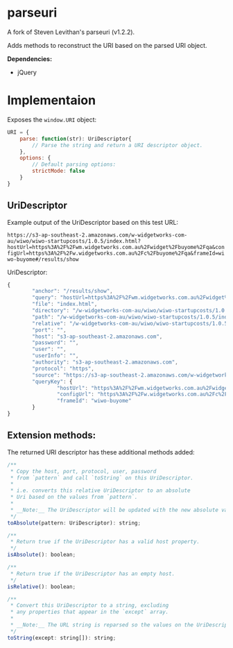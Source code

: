 parseuri
========

A fork of Steven Levithan's parseuri (v1.2.2).

Adds methods to reconstruct the URI based on the parsed URI object.

__Dependencies:__

 * jQuery



# Implementaion

Exposes the `window.URI` object:

```javascript
URI = {
    parse: function(str): UriDescriptor{
        // Parse the string and return a URI descriptor object.
    },
    options: {
        // Default parsing options:
        strictMode: false
    }
}
```

## UriDescriptor

Example output of the UriDescriptor based on this test URL:

`https://s3-ap-southeast-2.amazonaws.com/w-widgetworks-com-au/wiwo/wiwo-startupcosts/1.0.5/index.html?hostUrl=https%3A%2F%2Fwm.widgetworks.com.au%2Fwidget%2Fbuyome%2Fqa&configUrl=https%3A%2F%2Fw.widgetworks.com.au%2Fc%2Fbuyome%2Fqa&frameId=wiwo-buyome#/results/show`

UriDescriptor:

```javascript
{
		"anchor": "/results/show",
		"query": "hostUrl=https%3A%2F%2Fwm.widgetworks.com.au%2Fwidget%2Fbuyome%2Fqa&configUrl=https%3A%2F%2Fw.widgetworks.com.au%2Fc%2Fbuyome%2Fqa&frameId=wiwo-buyome",
		"file": "index.html",
		"directory": "/w-widgetworks-com-au/wiwo/wiwo-startupcosts/1.0.5/",
		"path": "/w-widgetworks-com-au/wiwo/wiwo-startupcosts/1.0.5/index.html",
		"relative": "/w-widgetworks-com-au/wiwo/wiwo-startupcosts/1.0.5/index.html?hostUrl=https%3A%2F%2Fwm.widgetworks.com.au%2Fwidget%2Fbuyome%2Fqa&configUrl=https%3A%2F%2Fw.widgetworks.com.au%2Fc%2Fbuyome%2Fqa&frameId=wiwo-buyome#/results/show",
		"port": "",
		"host": "s3-ap-southeast-2.amazonaws.com",
		"password": "",
		"user": "",
		"userInfo": "",
		"authority": "s3-ap-southeast-2.amazonaws.com",
		"protocol": "https",
		"source": "https://s3-ap-southeast-2.amazonaws.com/w-widgetworks-com-au/wiwo/wiwo-startupcosts/1.0.5/index.html?hostUrl=https%3A%2F%2Fwm.widgetworks.com.au%2Fwidget%2Fbuyome%2Fqa&configUrl=https%3A%2F%2Fw.widgetworks.com.au%2Fc%2Fbuyome%2Fqa&frameId=wiwo-buyome#/results/show",
		"queryKey": {
				"hostUrl": "https%3A%2F%2Fwm.widgetworks.com.au%2Fwidget%2Fbuyome%2Fqa",
				"configUrl": "https%3A%2F%2Fw.widgetworks.com.au%2Fc%2Fbuyome%2Fqa",
				"frameId": "wiwo-buyome"
		}
}
```


## Extension methods:

The returned URI descriptor has these additional methods added:

```javascript
/**
 * Copy the host, port, protocol, user, password
 * from `pattern` and call `toString` on this UriDescriptor.
 * 
 * i.e. converts this relative UriDescriptor to an absolute
 * Uri based on the values from `pattern`.
 * 
 * __Note:__ The UriDescriptor will be updated with the new absolute values.
 */
toAbsolute(pattern: UriDescriptor): string;

/**
 * Return true if the UriDescriptor has a valid host property.
 */
isAbsolute(): boolean;

/**
 * Return true if the UriDescriptor has an empty host.
 */
isRelative(): boolean;

/**
 * Convert this UriDescriptor to a string, excluding
 * any properties that appear in the `except` array.
 * 
 * __Note:__ The URL string is reparsed so the values on the UriDescriptor might change.
 */
toString(except: string[]): string;

```
